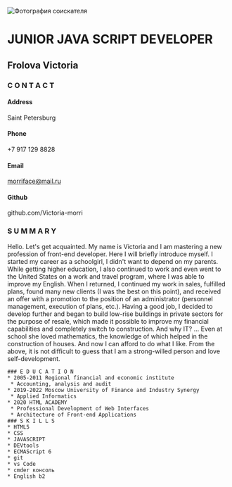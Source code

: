![Фотография соискателя](https://wmpics.pics/di-8NID.jpg)
# JUNIOR JAVA SCRIPT DEVELOPER
## Frolova Victoria
### C O N T A C T
#### Address
Saint Petersburg
#### Phone
+7 917 129 8828
#### Email
morriface@mail.ru
#### Github
github.com/Victoria-morri

### S U M M A R Y
Hello. Let's get acquainted. My name is Victoria and I am mastering a new profession of front-end developer. Here I will briefly introduce myself.
I started my career as a schoolgirl, I didn't want to depend on my parents. While getting higher education, I also continued to work and even went to the United States on a work and travel program, where I was able to improve my English. When I returned, I continued my work in sales, fulfilled plans, found many new clients (I was the best on this point), and received an offer with a promotion to the position of an administrator (personnel management, execution of plans, etc.).
Having a good job, I decided to develop further and began to build low-rise buildings in private sectors for the purpose of resale, which made it possible to improve my financial capabilities and completely switch to construction. And why IT? ...
Even at school she loved mathematics, the knowledge of which helped in the construction of houses. And now I can afford to do what I like.
From the above, it is not difficult to guess that I am a strong-willed person and love self-development.

```
### E D U C A T I O N
* 2005-2011 Regional financial and economic institute
 * Accounting, analysis and audit
* 2019-2022 Moscow University of Finance and Industry Synergy
 * Applied Informatics
* 2020 HTML ACADEMY
 * Professional Development of Web Interfaces
 * Architecture of Front-end Applications
### S K I L L S
* HTML5
* CSS
* JAVASCRIPT
* DEVtools
* ECMAScript 6
* git
* vs Code
* cmder консоль
* English b2